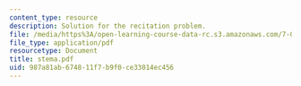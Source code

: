 ```yaml
---
content_type: resource
description: Solution for the recitation problem.
file: /media/https%3A/open-learning-course-data-rc.s3.amazonaws.com/7-012-introduction-to-biology-fall-2004/987a81ab674811f7b9f0ce33014ec456_stema.pdf
file_type: application/pdf
resourcetype: Document
title: stema.pdf
uid: 987a81ab-6748-11f7-b9f0-ce33014ec456
---
```

